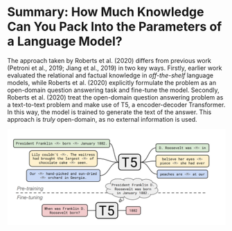 # Summary: How Much Knowledge Can You Pack Into the Parameters of a Language Model?

The approach taken by Roberts et al. (2020) differs from previous work (Petroni et al., 2019; Jiang et al., 2019) in two key ways. Firstly, earlier work evaluated the relational and factual knowledge in *off-the-shelf* language models, while Roberts et al. (2020) explicitly formulate the problem as an open-domain question answering task and fine-tune the model. Secondly, Roberts et al. (2020) treat the open-domain question answering problem as a text-to-text problem and make use of T5, a encoder-decoder Transformer. In this way, the model is trained to generate the text of the answer. This approach is *truly* open-domain, as no external information is used.

<p align="center">
  <img src="https://github.com/pbmstrk/NLP-Project-Paper-Summaries/blob/master/summaries/How%20Much%20Knowledge%20Can%20You%20Pack%20Into%20the%20Parameters%20of%20a%20Language%20Model%3F/fig/t5.png?raw=true" alt="Querying LMs and KBs for factual knowledge"/>
</p>
